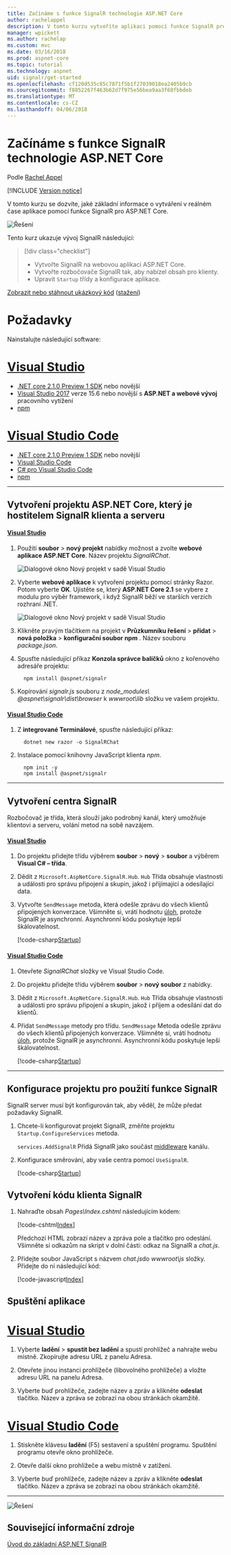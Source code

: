 ```yaml
---
title: Začínáme s funkce SignalR technologie ASP.NET Core
author: rachelappel
description: V tomto kurzu vytvoříte aplikaci pomocí funkce SignalR pro ASP.NET Core.
manager: wpickett
ms.author: rachelap
ms.custom: mvc
ms.date: 03/16/2018
ms.prod: aspnet-core
ms.topic: tutorial
ms.technology: aspnet
uid: signalr/get-started
ms.openlocfilehash: cf120d535c85c7871f5b1f27039018ea2405b9cb
ms.sourcegitcommit: f8852267f463b62d7f975e56bea9aa3f68fbbdeb
ms.translationtype: MT
ms.contentlocale: cs-CZ
ms.lasthandoff: 04/06/2018
---
```

# <a name="get-started-with-signalr-on-aspnet-core"></a>Začínáme s funkce SignalR technologie ASP.NET Core

Podle [Rachel Appel](https://twitter.com/rachelappel)

[!INCLUDE [Version notice](../includes/signalr-version-notice.md)]

V tomto kurzu se dozvíte, jaké základní informace o vytváření v reálném čase aplikace pomocí funkce SignalR pro ASP.NET Core.

   ![Řešení](get-started/_static/signalr-get-started-finished.png)

Tento kurz ukazuje vývoj SignalR následující:

> [!div class="checklist"]
> * Vytvořte SignalR na webovou aplikaci ASP.NET Core.
> * Vytvořte rozbočovače SignalR tak, aby nabízel obsah pro klienty.
> * Upravit `Startup` třídy a konfigurace aplikace.

[Zobrazit nebo stáhnout ukázkový kód](https://github.com/aspnet/Docs/tree/master/aspnetcore/signalr/get-started/sample/) ([stažení](xref:tutorials/index#how-to-download-a-sample))

# <a name="prerequisites"></a>Požadavky

Nainstalujte následující software:

# <a name="visual-studiotabvisual-studio"></a>[Visual Studio](#tab/visual-studio)

* [.NET core 2.1.0 Preview 1 SDK](https://www.microsoft.com/net/download/dotnet-core/sdk-2.1.300-preview1) nebo novější
* [Visual Studio 2017](https://www.visualstudio.com/downloads/) verze 15.6 nebo novější s **ASP.NET a webové vývoj** pracovního vytížení
* [npm](https://www.npmjs.com/get-npm)

# <a name="visual-studio-codetabvisual-studio-code"></a>[Visual Studio Code](#tab/visual-studio-code)

* [.NET core 2.1.0 Preview 1 SDK](https://www.microsoft.com/net/download/dotnet-core/sdk-2.1.300-preview1) nebo novější
* [Visual Studio Code](https://code.visualstudio.com/download) 
* [C# pro Visual Studio Code](https://marketplace.visualstudio.com/items?itemName=ms-vscode.csharp)
* [npm](https://www.npmjs.com/get-npm)

-----

## <a name="create-an-aspnet-core-project-that-hosts-signalr-client-and-server"></a>Vytvoření projektu ASP.NET Core, který je hostitelem SignalR klienta a serveru

#### <a name="visual-studiotabvisual-studio"></a>[Visual Studio](#tab/visual-studio/)
1. Použití **soubor** > **nový projekt** nabídky možnost a zvolte **webové aplikace ASP.NET Core**. Název projektu *SignalRChat*.

   ![Dialogové okno Nový projekt v sadě Visual Studio](get-started/_static/signalr-new-project-dialog.png)

2. Vyberte **webové aplikace** k vytvoření projektu pomocí stránky Razor. Potom vyberte **OK**. Ujistěte se, který **ASP.NET Core 2.1** se vybere z modulu pro výběr framework, i když SignalR běží ve starších verzích rozhraní .NET.

   ![Dialogové okno Nový projekt v sadě Visual Studio](get-started/_static/signalr-new-project-choose-type.png)

3. Klikněte pravým tlačítkem na projekt v **Průzkumníku řešení** > **přidat** > **nová položka** > **konfigurační soubor npm** . Název souboru *package.json*.

4. Spusťte následující příkaz **Konzola správce balíčků** okno z kořenového adresáře projektu:

    ```console
      npm install @aspnet/signalr
    ```
5. Kopírování <em>signalr.js</em> souboru z <em>node_modules\\ @aspnet\signalr\dist\browser</em>  k <em>wwwroot\lib</em> složku ve vašem projektu.

#### <a name="visual-studio-codetabvisual-studio-code"></a>[Visual Studio Code](#tab/visual-studio-code/)
1. Z **integrované Terminálové**, spusťte následující příkaz:

    ```console
      dotnet new razor -o SignalRChat
    ```

2. Instalace pomocí knihovny JavaScript klienta *npm*.

    ```
      npm init -y
      npm install @aspnet/signalr
    ```

* * *
## <a name="create-the-signalr-hub"></a>Vytvoření centra SignalR

Rozbočovač je třída, která slouží jako podrobný kanál, který umožňuje klientovi a serveru, volání metod na sobě navzájem.

#### <a name="visual-studiotabvisual-studio"></a>[Visual Studio](#tab/visual-studio/)
1. Do projektu přidejte třídu výběrem **soubor** > **nový** > **soubor** a výběrem **Visual C# – třída**.

2. Dědit z `Microsoft.AspNetCore.SignalR.Hub`. `Hub` Třída obsahuje vlastnosti a události pro správu připojení a skupin, jakož i přijímající a odesílající data.

3. Vytvořte `SendMessage` metoda, která odešle zprávu do všech klientů připojených konverzace. Všimněte si, vrátí hodnotu [úloh](https://msdn.microsoft.com/en-us/library/system.threading.tasks.task(v=vs.110).aspx), protože SignalR je asynchronní. Asynchronní kódu poskytuje lepší škálovatelnost.

   [!code-csharp[Startup](get-started/sample/Hubs/ChatHub.cs?range=7-14)]

#### <a name="visual-studio-codetabvisual-studio-code"></a>[Visual Studio Code](#tab/visual-studio-code/)
1. Otevřete *SignalRChat* složky ve Visual Studio Code.

2. Do projektu přidejte třídu výběrem **soubor** > **nový soubor** z nabídky.

3. Dědit z `Microsoft.AspNetCore.SignalR.Hub`. `Hub` Třída obsahuje vlastnosti a události pro správu připojení a skupin, jakož i příjem a odesílání dat do klientů.

4. Přidat `SendMessage` metody pro třídu. `SendMessage` Metoda odešle zprávu do všech klientů připojených konverzace. Všimněte si, vrátí hodnotu [úloh](/dotnet/api/system.threading.tasks.task), protože SignalR je asynchronní. Asynchronní kódu poskytuje lepší škálovatelnost.

   [!code-csharp[Startup](get-started/sample/Hubs/ChatHub.cs?range=7-14)]

* * *
## <a name="configure-the-project-to-use-signalr"></a>Konfigurace projektu pro použití funkce SignalR

SignalR server musí být konfigurován tak, aby věděl, že může předat požadavky SignalR.

1. Chcete-li konfigurovat projekt SignalR, změňte projektu `Startup.ConfigureServices` metoda.

   `services.AddSignalR` Přidá SignalR jako součást [middleware](xref:fundamentals/middleware/index) kanálu.

2. Konfigurace směrování, aby vaše centra pomocí `UseSignalR`.

   [!code-csharp[Startup](get-started/sample/Startup.cs?highlight=22,40-43)]

## <a name="create-the-signalr-client-code"></a>Vytvoření kódu klienta SignalR

1. Nahraďte obsah *Pages\Index.cshtml* následujícím kódem:

   [!code-cshtml[Index](get-started/sample/Pages/Index.cshtml)]

   Předchozí HTML zobrazí název a zpráva pole a tlačítko pro odeslání. Všimněte si odkazům na skript v dolní části: odkaz na SignalR a *chat.js*.

2. Přidejte soubor JavaScript s názvem *chat.js*do *wwwroot\js* složky. Přidejte do ní následující kód:

   [!code-javascript[Index](get-started/sample/wwwroot/js/chat.js)]

## <a name="run-the-app"></a>Spuštění aplikace

# <a name="visual-studiotabvisual-studio"></a>[Visual Studio](#tab/visual-studio)

1. Vyberte **ladění** > **spustit bez ladění** a spustí prohlížeč a nahrajte webu místně. Zkopírujte adresu URL z panelu Adresa.

1. Otevřete jinou instanci prohlížeče (libovolného prohlížeče) a vložte adresu URL na panelu Adresa.

1. Vyberte buď prohlížeče, zadejte název a zpráv a klikněte **odeslat** tlačítko. Název a zpráva se zobrazí na obou stránkách okamžitě.

# <a name="visual-studio-codetabvisual-studio-code"></a>[Visual Studio Code](#tab/visual-studio-code)

1. Stiskněte klávesu **ladění** (F5) sestavení a spuštění programu. Spuštění programu otevře okno prohlížeče.

1. Otevře další okno prohlížeče a webu místně v zatížení.

1. Vyberte buď prohlížeče, zadejte název a zpráv a klikněte **odeslat** tlačítko. Název a zpráva se zobrazí na obou stránkách okamžitě.

-----

  ![Řešení](get-started/_static/signalr-get-started-finished.png)

## <a name="related-resources"></a>Související informační zdroje

[Úvod do základní ASP.NET SignalR](introduction.md)